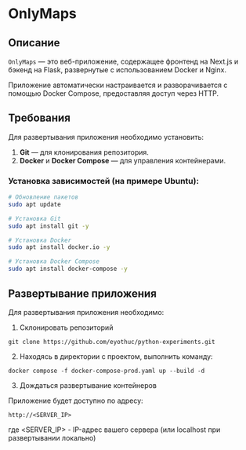 # OnlyMaps

## Описание

`OnlyMaps` — это веб-приложение, содержащее фронтенд на Next.js и бэкенд на Flask, развернутые с использованием Docker и Nginx. 

Приложение автоматически настраивается и разворачивается с помощью Docker Compose, предоставляя доступ через HTTP.

## Требования

Для развертывания приложения необходимо установить:

1. **Git** — для клонирования репозитория.
2. **Docker** и **Docker Compose** — для управления контейнерами.

### Установка зависимостей (на примере Ubuntu):

```bash
# Обновление пакетов
sudo apt update

# Установка Git
sudo apt install git -y

# Установка Docker
sudo apt install docker.io -y

# Установка Docker Compose
sudo apt install docker-compose -y
```

## Развертывание приложения

Для развертывания приложения необходимо:

1. Склонировать репозиторий
```
git clone https://github.com/eyothuc/python-experiments.git
```
2. Находясь в директории с проектом, выполнить команду:
```
docker compose -f docker-compose-prod.yaml up --build -d
```
3. Дождаться развертывание контейнеров

Приложение будет доступно по адресу:
```
http://<SERVER_IP>
```
где <SERVER_IP> - IP-адрес вашего сервера (или localhost при развертывании локально)
